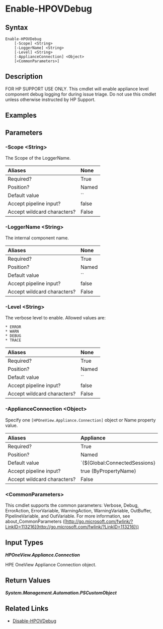 ﻿---
description: Enable specific appliance-level component debug logging.
---

# Enable-HPOVDebug

## Syntax

```text
Enable-HPOVDebug
    [-Scope] <String>
    [-LoggerName] <String>
    [-Level] <String>
    [-ApplianceConnection] <Object>
    [<CommonParameters>]
```

## Description

FOR HP SUPPORT USE ONLY.  This cmdlet will enable appliance level component debug logging for during issue triage.  Do not use this cmdlet unless otherwise instructed by HP Support.

## Examples

## Parameters

### -Scope &lt;String&gt;

The Scope of the LoggerName.

| Aliases | None |
| :--- | :--- |
| Required? | True |
| Position? | Named |
| Default value | `` |
| Accept pipeline input? | false |
| Accept wildcard characters? | False |

### -LoggerName &lt;String&gt;

The internal component name.

| Aliases | None |
| :--- | :--- |
| Required? | True |
| Position? | Named |
| Default value | `` |
| Accept pipeline input? | false |
| Accept wildcard characters? | False |

### -Level &lt;String&gt;

The verbose level to enable.  Allowed values are:

    * ERROR
    * WARN
    * DEBUG
    * TRACE

| Aliases | None |
| :--- | :--- |
| Required? | True |
| Position? | Named |
| Default value | `` |
| Accept pipeline input? | false |
| Accept wildcard characters? | False |

### -ApplianceConnection &lt;Object&gt;

Specify one `[HPOneView.Appliance.Connection]` object or Name property value.

| Aliases | Appliance |
| :--- | :--- |
| Required? | True |
| Position? | Named |
| Default value | `(${Global:ConnectedSessions} | ? Default)` |
| Accept pipeline input? | true (ByPropertyName) |
| Accept wildcard characters? | False |

### &lt;CommonParameters&gt;

This cmdlet supports the common parameters: Verbose, Debug, ErrorAction, ErrorVariable, WarningAction, WarningVariable, OutBuffer, PipelineVariable, and OutVariable. For more information, see about\_CommonParameters \([http://go.microsoft.com/fwlink/?LinkID=113216](http://go.microsoft.com/fwlink/?LinkID=113216)\)

## Input Types

_**HPOneView.Appliance.Connection**_

HPE OneView Appliance Connection object.

## Return Values

_**System.Management.Automation.PSCustomObject**_



## Related Links

* [Disable-HPOVDebug](disable-hpovdebug.md)
